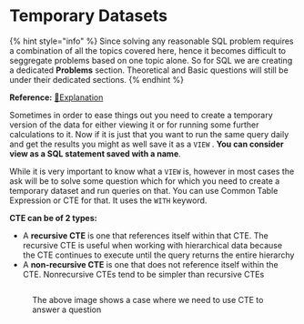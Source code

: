 # Temporary Datasets

{% hint style="info" %}
Since solving any reasonable SQL problem requires a combination of all the topics covered here, hence it becomes difficult to seggregate problems based on one topic alone. So for SQL we are creating a dedicated **Problems** section. Theoretical and Basic questions will still be under their dedicated sections.
{% endhint %}

**Reference:** [📖Explanation](https://www.red-gate.com/simple-talk/databases/sql-server/t-sql-programming-sql-server/sql-server-cte-basics/)

Sometimes in order to ease things out you need to create a temporary version of the data for either viewing it or for running some further calculations to it. Now if it is just that you want to run the same query daily and get the results you might as well save it as a `VIEW` . **You can consider view as a SQL statement saved with a name**.

While it is very important to know what a `VIEW` is, however in most cases the ask will be to solve some question which for which you need to create a temporary dataset and run queries on that. You can use Common Table Expression or CTE for that. It uses the `WITH` keyword.

**CTE can be of 2 types:**

* A **recursive CTE** is one that references itself within that CTE. The recursive CTE is useful when working with hierarchical data because the CTE continues to execute until the query returns the entire hierarchy
* A **non-recursive CTE** is one that does not reference itself within the CTE. Nonrecursive CTEs tend to be simpler than recursive CTEs

<figure><img src="../_build/html/_images/image44.PNG" alt=""><figcaption><p>The above image shows a case where we need to use CTE to answer a question</p></figcaption></figure>
